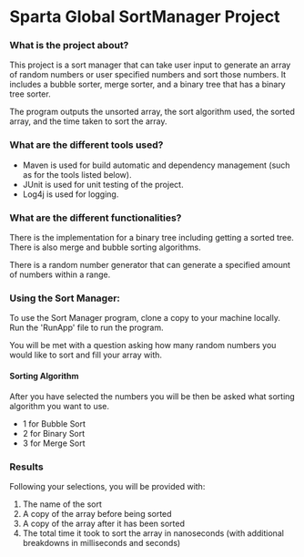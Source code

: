 # Sparta Global SortManager Project
### What is the project about?

This project is a sort manager that can take user input to generate an array of random numbers or user specified numbers and sort those numbers.
It includes a bubble sorter, merge sorter, and a binary tree that has a binary tree sorter.

The program outputs the unsorted array, the sort algorithm used, the sorted array, and the time taken to sort the array.

### What are the different tools used?

- Maven is used for build automatic and dependency management (such as for the tools listed below).
- JUnit is used for unit testing of the project.
- Log4j is used for logging.

### What are the different functionalities?

There is the implementation for a binary tree including getting a sorted tree. There is also merge and bubble sorting algorithms.

There is a random number generator that can generate a specified amount of numbers within a range.

### Using the Sort Manager:

To use the Sort Manager program, clone a copy to your machine locally. Run the 'RunApp' file to run the program. 

You will be met with a question asking how many random numbers you would like to sort and fill your array with. 

#### Sorting Algorithm

After you have selected the numbers you will be then be asked what sorting algorithm you want to use.

- 1 for Bubble Sort
- 2 for Binary Sort
- 3 for Merge Sort

### Results

Following your selections, you will be provided with:

1) The name of the sort
2) A copy of the array before being sorted
3) A copy of the array after it has been sorted 
4) The total time it took to sort the array in nanoseconds (with additional breakdowns in milliseconds and seconds)
   
